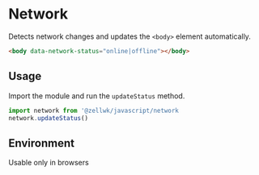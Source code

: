 # Network

Detects network changes and updates the `<body>` element automatically.

```html
<body data-network-status="online|offline"></body>
```

## Usage

Import the module and run the `updateStatus` method.

```js
import network from '@zellwk/javascript/network
network.updateStatus()
```

## Environment

Usable only in browsers
